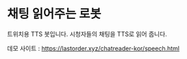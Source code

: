 # 채팅 읽어주는 로봇
트위치용 TTS 봇입니다. 시청자들의 채팅을 TTS로 읽어 줍니다.

데모 사이트 : https://lastorder.xyz/chatreader-kor/speech.html
